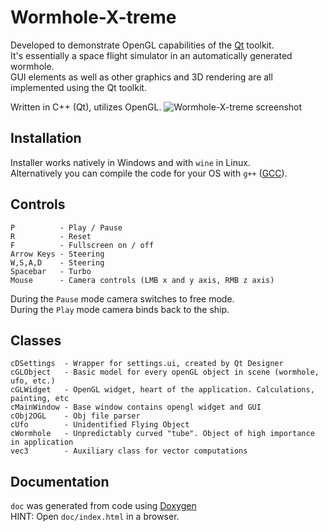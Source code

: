 # Wormhole-X-treme

Developed to demonstrate OpenGL capabilities of the [Qt](https://www.qt.io/) toolkit.<br />
It's essentially a space flight simulator in an automatically generated wormhole.<br />
GUI elements as well as other graphics and 3D rendering are all implemented using the Qt toolkit.<br />

Written in C++ (Qt), utilizes OpenGL.
![Wormhole-X-treme screenshot](https://smejkal.software/img/wormhole_scr2.jpg)

## Installation

Installer works natively in Windows and with `wine` in Linux.<br />
Alternatively you can compile the code for your OS with `g++` ([GCC](https://gcc.gnu.org/)).

## Controls

```
P          - Play / Pause
R          - Reset
F          - Fullscreen on / off
Arrow Keys - Steering
W,S,A,D    - Steering
Spacebar   - Turbo
Mouse      - Camera controls (LMB x and y axis, RMB z axis)
```

During the `Pause` mode camera switches to free mode.<br />
During the `Play` mode camera binds back to the ship.

## Classes

```
cDSettings  - Wrapper for settings.ui, created by Qt Designer
cGLObject   - Basic model for every openGL object in scene (wormhole, ufo, etc.)
cGLWidget   - OpenGL widget, heart of the application. Calculations, painting, etc
cMainWindow	- Base window contains opengl widget and GUI
cObj2OGL    - Obj file parser
cUfo        - Unidentified Flying Object
cWormhole   - Unpredictably curved "tube". Object of high importance in application
vec3        - Auxiliary class for vector computations
```

## Documentation

`doc` was generated from code using [Doxygen](https://www.doxygen.nl/index.html)<br />
HINT: Open `doc/index.html` in a browser.